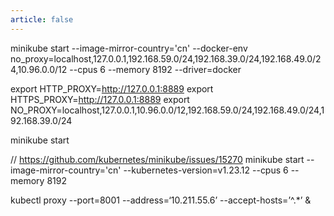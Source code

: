 ```yaml
---
article: false
---
```


minikube start --image-mirror-country='cn' --docker-env no_proxy=localhost,127.0.0.1,192.168.59.0/24,192.168.39.0/24,192.168.49.0/24,10.96.0.0/12 --cpus 6 --memory 8192 --driver=docker



export HTTP_PROXY=http://127.0.0.1:8889
export HTTPS_PROXY=http://127.0.0.1:8889
export NO_PROXY=localhost,127.0.0.1,10.96.0.0/12,192.168.59.0/24,192.168.49.0/24,192.168.39.0/24

minikube start

// https://github.com/kubernetes/minikube/issues/15270
minikube start --image-mirror-country='cn' --kubernetes-version=v1.23.12 --cpus 6 --memory 8192


kubectl proxy --port=8001 --address=‘10.211.55.6’ --accept-hosts=’^.*’ &